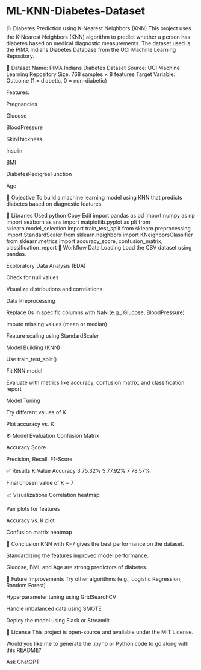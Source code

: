 # ML-KNN-Diabetes-Dataset

🩺 Diabetes Prediction using K-Nearest Neighbors (KNN)
This project uses the K-Nearest Neighbors (KNN) algorithm to predict whether a person has diabetes based on medical diagnostic measurements. The dataset used is the PIMA Indians Diabetes Database from the UCI Machine Learning Repository.


📂 Dataset
Name: PIMA Indians Diabetes Dataset
Source: UCI Machine Learning Repository
Size: 768 samples × 8 features
Target Variable: Outcome (1 = diabetic, 0 = non-diabetic)

Features:

Pregnancies

Glucose

BloodPressure

SkinThickness

Insulin

BMI

DiabetesPedigreeFunction

Age

📌 Objective
To build a machine learning model using KNN that predicts diabetes based on diagnostic features.

🧪 Libraries Used
python
Copy
Edit
import pandas as pd
import numpy as np
import seaborn as sns
import matplotlib.pyplot as plt
from sklearn.model_selection import train_test_split
from sklearn.preprocessing import StandardScaler
from sklearn.neighbors import KNeighborsClassifier
from sklearn.metrics import accuracy_score, confusion_matrix, classification_report
🔄 Workflow
Data Loading
Load the CSV dataset using pandas.

Exploratory Data Analysis (EDA)

Check for null values

Visualize distributions and correlations

Data Preprocessing

Replace 0s in specific columns with NaN (e.g., Glucose, BloodPressure)

Impute missing values (mean or median)

Feature scaling using StandardScaler

Model Building (KNN)

Use train_test_split()

Fit KNN model

Evaluate with metrics like accuracy, confusion matrix, and classification report

Model Tuning

Try different values of K

Plot accuracy vs. K

⚙️ Model Evaluation
Confusion Matrix

Accuracy Score

Precision, Recall, F1-Score

✅ Results
K Value	Accuracy
3	75.32%
5	77.92%
7	78.57%

Final chosen value of K = 7

📈 Visualizations
Correlation heatmap

Pair plots for features

Accuracy vs. K plot

Confusion matrix heatmap

📌 Conclusion
KNN with K=7 gives the best performance on the dataset.

Standardizing the features improved model performance.

Glucose, BMI, and Age are strong predictors of diabetes.

🧠 Future Improvements
Try other algorithms (e.g., Logistic Regression, Random Forest)

Hyperparameter tuning using GridSearchCV

Handle imbalanced data using SMOTE

Deploy the model using Flask or Streamlit


📜 License
This project is open-source and available under the MIT License.

Would you like me to generate the .ipynb or Python code to go along with this README?









Ask ChatGPT

